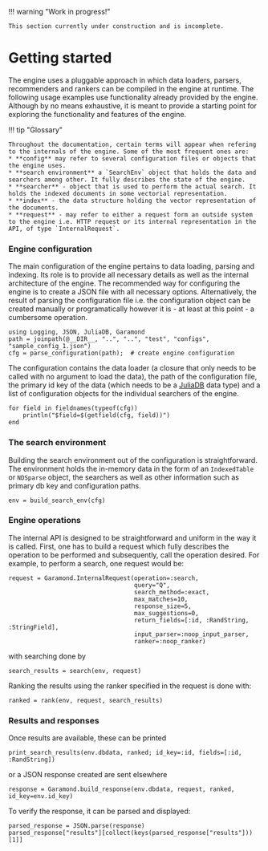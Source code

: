 !!! warning "Work in progress!"

    This section currently under construction and is incomplete.

# Getting started

The engine uses a pluggable approach in which data loaders, parsers, recommenders and rankers can be compiled in the engine at runtime. The following usage examples use functionality already provided by the engine. Although by no means exhaustive, it is meant to provide a starting point for exploring the functionality and features of the engine.


!!! tip "Glossary"

    Throughout the documentation, certain terms will appear when refering to the internals of the engine. Some of the most frequent ones are:
    * **config** may refer to several configuration files or objects that the engine uses.
    * **search environment** a `SearchEnv` object that holds the data and searchers among other. It fully describes the state of the engine.
    * **searcher** - object that is used to perform the actual search. It holds the indexed documents in some vectorial representation.
    * **index** - the data structure holding the vector representation of the documents.
    * **request** - may refer to either a request form an outside system to the engine i.e. HTTP request or its internal representation in the API, of type `InternalRequest`.

### Engine configuration
The main configuration of the engine pertains to data loading, parsing and indexing. Its role is to provide all necessary details as well as the internal architecture of the engine. The recommended way for configuring the engine is to create a JSON file with all necessary options. Alternatively, the result of parsing the configuration file i.e. the configuration object can be created manually or programatically however it is - at least at this point - a cumbersome operation.

```@repl_index
using Logging, JSON, JuliaDB, Garamond
path = joinpath(@__DIR__, "..", "..", "test", "configs", "sample_config_1.json")
cfg = parse_configuration(path);  # create engine configuration
```

The configuration contains the data loader (a closure that only needs to be called with no argument to load the data), the path of the configuration file, the primary id key of the data (which needs to be a [JuliaDB](https://juliadb.org) data type) and a list of configuration objects for the individual searchers of the engine.

```@repl_index
for field in fieldnames(typeof(cfg))
    println("$field=$(getfield(cfg, field))")
end
```

### The search environment
Building the search environment out of the configuration is straightforward. The environment holds the in-memory data in the form of an `IndexedTable` or `NDSparse` object, the searchers as well as other information such as primary db key and configuration paths. 

```@repl_index
env = build_search_env(cfg)
```

### Engine operations
The internal API is designed to be straightforward and uniform in the way it is called. First, one has to build a request which fully describes the operation to be performed and subsequently, call the operation desired. For example, to perform a search, one request would be:
```@repl_index
request = Garamond.InternalRequest(operation=:search,
                                   query="Q",
                                   search_method=:exact,
                                   max_matches=10,
                                   response_size=5,
                                   max_suggestions=0,
                                   return_fields=[:id, :RandString, :StringField],
                                   input_parser=:noop_input_parser,
                                   ranker=:noop_ranker)
```
with searching done by
```@repl_index
search_results = search(env, request)
```
Ranking the results using the ranker specified in the request is done with:
```@repl_index
ranked = rank(env, request, search_results)
```

### Results and responses

Once results are available, these can be printed
```@repl_index
print_search_results(env.dbdata, ranked; id_key=:id, fields=[:id, :RandString])
```
or a JSON response created are sent elsewhere
```@repl_index
response = Garamond.build_response(env.dbdata, request, ranked, id_key=env.id_key)
```
To verify the response, it can be parsed and displayed:
```@repl_index
parsed_response = JSON.parse(response)
parsed_response["results"][collect(keys(parsed_response["results"]))[1]]
```
